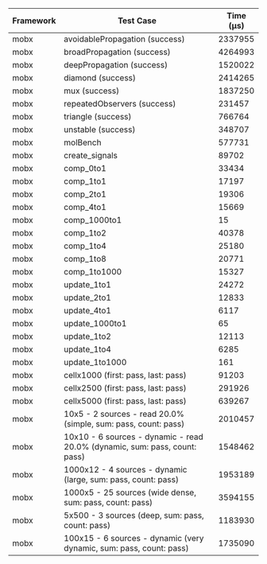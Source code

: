 | Framework | Test Case | Time (μs) |
| --- | --- | --- |
| mobx | avoidablePropagation (success) | 2337955 |
| mobx | broadPropagation (success) | 4264993 |
| mobx | deepPropagation (success) | 1520022 |
| mobx | diamond (success) | 2414265 |
| mobx | mux (success) | 1837250 |
| mobx | repeatedObservers (success) | 231457 |
| mobx | triangle (success) | 766764 |
| mobx | unstable (success) | 348707 |
| mobx | molBench | 577731 |
| mobx | create_signals | 89702 |
| mobx | comp_0to1 | 33434 |
| mobx | comp_1to1 | 17197 |
| mobx | comp_2to1 | 19306 |
| mobx | comp_4to1 | 15669 |
| mobx | comp_1000to1 | 15 |
| mobx | comp_1to2 | 40378 |
| mobx | comp_1to4 | 25180 |
| mobx | comp_1to8 | 20771 |
| mobx | comp_1to1000 | 15327 |
| mobx | update_1to1 | 24272 |
| mobx | update_2to1 | 12833 |
| mobx | update_4to1 | 6117 |
| mobx | update_1000to1 | 65 |
| mobx | update_1to2 | 12113 |
| mobx | update_1to4 | 6285 |
| mobx | update_1to1000 | 161 |
| mobx | cellx1000 (first: pass, last: pass) | 91203 |
| mobx | cellx2500 (first: pass, last: pass) | 291926 |
| mobx | cellx5000 (first: pass, last: pass) | 639267 |
| mobx | 10x5 - 2 sources - read 20.0% (simple, sum: pass, count: pass) | 2010457 |
| mobx | 10x10 - 6 sources - dynamic - read 20.0% (dynamic, sum: pass, count: pass) | 1548462 |
| mobx | 1000x12 - 4 sources - dynamic (large, sum: pass, count: pass) | 1953189 |
| mobx | 1000x5 - 25 sources (wide dense, sum: pass, count: pass) | 3594155 |
| mobx | 5x500 - 3 sources (deep, sum: pass, count: pass) | 1183930 |
| mobx | 100x15 - 6 sources - dynamic (very dynamic, sum: pass, count: pass) | 1735090 |
